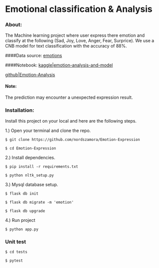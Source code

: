 # Emotional classification & Analysis

### About:
The Machine learning project where user express there emotion and classify at the following (Sad, Joy, Love, Anger, Fear, Surprice). We use a CNB model for text classification with the accuracy of 88%.

####Data source:
[emotions](https://www.kaggle.com/datasets/nelgiriyewithana/emotions)

####Notebook:
[kaggle|emotion-analysis-and-model](https://www.kaggle.com/code/nordszamora/emotion-analysis-and-model)

[github|Emotion-Analysis](https://github.com/nordszamora/DS-ML-projects/blob/main/Emotion-Analysis/Emotions.ipynb)

#### Note:
The prediction may encounter a unexpected expression result.

### Installation:
Install this project on your local and here are the following steps.

1.) Open your terminal and clone the repo.
```
$ git clone https://github.com/nordszamora/Emotion-Expression

$ cd Emotion-Expression
```
2.) Install dependencies.
```
$ pip install -r requirements.txt

$ python nltk_setup.py
```
3.) Mysql database setup.
```
$ flask db init

$ flask db migrate -m 'emotion'

$ flask db upgrade
```
4.) Run project
```
$ python app.py
```

### Unit test
```
$ cd tests

$ pytest
```

